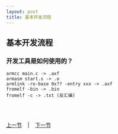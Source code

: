 ```yaml
---
layout: post
title: 基本开发流程 
---
```


## 基本开发流程

### 开发工具是如何使用的？
	armcc main.c -> .axf
	armasm start.s -> .o
	armlink -ro-base 0x?? -entry xxx -> .axf
	fromelf -bin -> .bin
	fromelf -c -> .txt (反汇编)
	

<br> <br> 
<div> <a href="chp2-3.html">上一节</a> &nbsp;&nbsp; | &nbsp;&nbsp; <a href="chp3-1.html">下一节</a> </div> <br> <br>